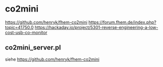 # co2mini

https://github.com/henryk/fhem-co2mini
https://forum.fhem.de/index.php?topic=41750.0
https://hackaday.io/project/5301-reverse-engineering-a-low-cost-usb-co-monitor


## co2mini_server.pl

siehe
https://github.com/henryk/fhem-co2mini

